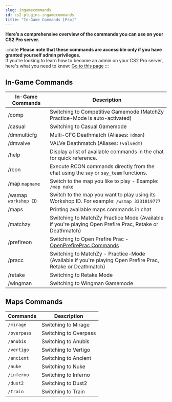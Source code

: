 ```yaml
---
slug: ingamecommands
id: cs2-plugins-ingamecommands
title: "In-Game Commands [Pro]"
---
```

**Here’s a comprehensive overview of the commands you can use on your CS2 Pro server.**

:::note
**Please note that these commands are accessible only if you have granted yourself admin privileges.**
<br />
If you're looking to learn how to become an admin on your CS2 Pro server, here's what you need to know:
[Go to this page](https://help.fshost.me/docs/cs2/becomeadmin)
:::

## In-Game Commands
| In-Game Commands | Description |
| ------------ | ----------- |
| /comp | Switching to Competitive Gamemode (MatchZy Practice-Mode is auto-activated) |
| /casual | Switching to Casual Gamemode |
| /dmmulticfg | Multi-CFG Deathmatch (Aliases: `!dmon`) |
| /dmvalve | VALVe Deathmatch (Aliases: `!valvedm`) |
| /help | Display a list of available commands in the chat for quick reference. |
| /rcon | Execute RCON commands directly from the chat using the `say` or `say_team` functions. |
| /map `mapname` | Switch to the map you like to play - Example: `/map nuke` |
| /wsmap `workshop ID` | Switch to the map you want to play using its Workshop ID. For example: `/wsmap 3331819777` | 
| /maps | Printing available maps commands in chat |
| /matchzy | Switching to MatchZy Practice Mode (Available if you're playing Open Prefire Prac, Retake or Deathmatch) |
| /prefireon | Switching to Open Prefire Prac - [OpenPrefirePrac Commands](https://help.fshost.me/docs/cs2/plugins/openprefireprac) |
| /pracc | Switching to MatchZy - Practice-Mode (Available if you're playing Open Prefire Prac, Retake or Deathmatch) |
| /retake | Switching to Retake Mode |
| /wingman | Switching to Wingman Gamemode | 


## Maps Commands
| Commands | Description |
| ---- | ---- |
| `/mirage` | Switching to Mirage |
| `/overpass` | Switching to Overpass |
| `/anubis` | Switching to Anubis |
| `/vertigo` | Switching to Vertigo |
| `/ancient` | Switching to Ancient |
| `/nuke` | Switching to Nuke |
| `/inferno` | Switching to Inferno |
| `/dust2` | Switching to Dust2 |
| `/train` | Switching to Train |

